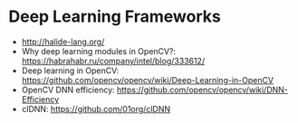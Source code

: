 # Deep Learning Frameworks
* http://halide-lang.org/
* Why deep learning modules in OpenCV?: https://habrahabr.ru/company/intel/blog/333612/
* Deep learning in OpenCV: https://github.com/opencv/opencv/wiki/Deep-Learning-in-OpenCV
* OpenCV DNN efficiency: https://github.com/opencv/opencv/wiki/DNN-Efficiency
* clDNN: https://github.com/01org/clDNN

